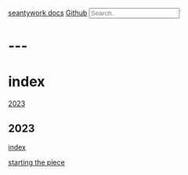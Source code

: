 <script src="https://ajax.googleapis.com/ajax/libs/jquery/3.7.1/jquery.min.js"></script>
<script src="https://unpkg.com/axios/dist/axios.min.js"></script>
<link rel="stylesheet" href="readme.css"></link>

<div class="topnav">
    <a class="active" href="#home">seantywork docs</a>
    <a href="https://github.com/seantywork/">Github</a>
    <input id="seantywork-index-query" type="text" placeholder="Search..">
</div>

<ul id="seantywork-search-result">

</ul>

<script src="search.js"></script>

# ---

# index

[2023](#2023)

## 2023

[index](#index)

[starting the piece](2023/2023-12-06-starting-the-piece.md)

